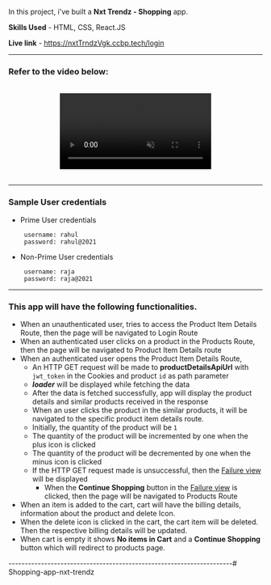 In this project, i've built a **Nxt Trendz - Shopping** app.

**Skills Used** - HTML, CSS, React.JS


**Live link** - https://nxtTrndzVgk.ccbp.tech/login


---------------------------------------------------------

### Refer to the video below:

<br/>
<div style="text-align: center;">
  <video style="max-width:70%;box-shadow:0 2.8px 2.2px rgba(0, 0, 0, 0.12);outline:none;" loop="true" autoplay="autoplay" controls="controls" muted>
    <source src="https://assets.ccbp.in/frontend/content/react-js/nxt-trendz-cart-features-output.mp4" type="video/mp4">
  </video>
</div>
<br/>


------------------------------------------------
### Sample User credentials
- Prime User credentials

  ```
   username: rahul
   password: rahul@2021
  ```

- Non-Prime User credentials

  ```
   username: raja
   password: raja@2021
  ```
------------------------------------------------


### This app will have the following functionalities.

- When an unauthenticated user, tries to access the Product Item Details Route, then the page will be navigated to Login Route
- When an authenticated user clicks on a product in the Products Route, then the page will be navigated to Product Item Details route
- When an authenticated user opens the Product Item Details Route,
  - An HTTP GET request will be made to **productDetailsApiUrl** with `jwt_token` in the Cookies and product `id` as path parameter
  - **_loader_** will be displayed while fetching the data
  - After the data is fetched successfully, app will display the product details and similar products received in the response
  - When an user clicks the product in the similar products, it will be navigated to the specific product item details route.
  - Initially, the quantity of the product will be `1`
  - The quantity of the product will be incremented by one when the plus icon is clicked
  - The quantity of the product will be decremented by one when the minus icon is clicked
  - If the HTTP GET request made is unsuccessful, then the [Failure view](https://assets.ccbp.in/frontend/content/react-js/nxt-trendz-product-details-error-lg-output.png) will be displayed
    - When the **Continue Shopping** button in the [Failure view](https://assets.ccbp.in/frontend/content/react-js/nxt-trendz-product-details-error-lg-output.png) is clicked, then the page will be navigated to Products Route
- When an item is added to the cart, cart will have the billing details, information about the product and delete Icon.
- When the delete icon is clicked in the cart, the cart item will be deleted. Then the respective billing details will be updated.
- When cart is empty it shows **No items in Cart** and a **Continue Shopping** button which will redirect to products page.
</details>

---------------------------------------------------------------------# Shopping-app-nxt-trendz
